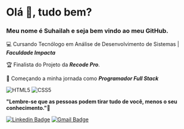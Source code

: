 # Olá :wave:, tudo bem?
### Meu nome é Suhailah e seja bem vindo ao meu GitHub. 
  
  
:computer: Cursando Tecnólogo em Análise de Desenvolvimento de Sistemas | **_Faculdade Impacta_**
  
:trophy: Finalista do Projeto da **_Recode Pro_**.

  
:rocket: Começando a minha jornada como **_Programador Full Stack_**

![HTML5](https://icongr.am/devicon/html5-original-wordmark.svg?size=29&color=currentColor) ![CSS5](https://icongr.am/devicon/css3-original-wordmark.svg?size=29&color=currentColor)
 
 
   **"Lembre-se que as pessoas podem tirar tudo de você, menos o seu conhecimento."🧠**
   
[![Linkedin Badge](https://img.shields.io/badge/-LinkedIn-blue?style=flat-square&logo=Linkedin&logoColor=white&link=https://www.linkedin.com/in/suhailah-concei%C3%A7%C3%A3o-43069a150/])](https://www.linkedin.com/in/suhailah-concei%C3%A7%C3%A3o-43069a150/) [![Gmail Badge](https://img.shields.io/badge/-Gmail-c14438?style=flat-square&logo=Gmail&logoColor=white&link=mailto:dev.suhmoraes@gmail.com)](mailto:dev.suhmoraes@gmail.com)
